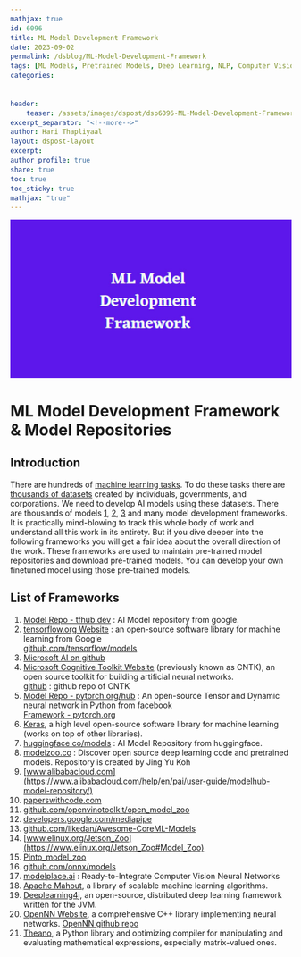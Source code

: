 ```yaml
---
mathjax: true
id: 6096
title: ML Model Development Framework
date: 2023-09-02
permalink: /dsblog/ML-Model-Development-Framework
tags: [ML Models, Pretrained Models, Deep Learning, NLP, Computer Vision]
categories:


header:
    teaser: /assets/images/dspost/dsp6096-ML-Model-Development-Framework.jpg
excerpt_separator: "<!--more-->"   
author: Hari Thapliyaal   
layout: dspost-layout   
excerpt:   
author_profile: true   
share: true   
toc: true   
toc_sticky: true 
mathjax: "true"
---
```


![ML Model Development Framework](/assets/images/dspost/dsp6096-ML-Model-Development-Framework.jpg)

# ML Model Development Framework & Model Repositories

## Introduction
There are hundreds of [machine learning tasks](/dsblog/nlp-tasks). To do these tasks there are [thousands of datasets](/dsblog/Type-of-Databases) created by individuals, governments, and corporations. We need to develop AI models using these datasets. There are thousands of models [1](dsblog/ML-Model-Repository-from-Pinto0309), [2](/dsblog/paperwithcode-resources), [3](/dsblog/What-Are-Transformers-in-AI) and many model development frameworks. It is practically mind-blowing to track this whole body of work and understand all this work in its entirety. But if you dive deeper into the following frameworks you will get a fair idea about the overall direction of the work. These frameworks are used to maintain pre-trained model repositories and download pre-trained models. You can develop your own finetuned model using those pre-trained models.


## List of Frameworks
1. [Model Repo - tfhub.dev](https://tfhub.dev/) : AI Model repository from google.
1. [tensorflow.org Website](https://www.tensorflow.org/) : an open-source software library for machine learning from Google    
   [github.com/tensorflow/models](https://github.com/tensorflow/models)   
1. [Microsoft AI on github](https://github.com/microsoft/AI)
1. [Microsoft Cognitive Toolkit Website](https://www.microsoft.com/en-us/cognitive-toolkit/) (previously known as CNTK), an open source toolkit for building artificial neural networks.    
   [github](https://github.com/Microsoft/CNTK) : github repo of CNTK    
1. [Model Repo - pytorch.org/hub](https://pytorch.org/hub/) : An open-source Tensor and Dynamic neural network in Python from facebook   
    [Framework - pytorch.org](https://pytorch.org/)   
1. [Keras](https://www.wikiwand.com/en/Keras), a high level open-source software library for machine learning (works on top of other libraries).
1. [huggingface.co/models](https://huggingface.co/models) : AI Model Repository from huggingface.
1. [modelzoo.co](https://modelzoo.co/) : Discover open source deep learning code and pretrained models. Repository is created by Jing Yu Koh
1. [www.alibabacloud.com](https://www.alibabacloud.com/help/en/pai/user-guide/modelhub-model-repository/)
1. [paperswithcode.com](https://paperswithcode.com/)
1. [github.com/openvinotoolkit/open_model_zoo](https://github.com/openvinotoolkit/open_model_zoo)
1. [developers.google.com/mediapipe](https://developers.google.com/mediapipe/solutions/model_maker)
1. [github.com/likedan/Awesome-CoreML-Models](https://github.com/likedan/Awesome-CoreML-Models)
1. [www.elinux.org/Jetson_Zoo](https://www.elinux.org/Jetson_Zoo#Model_Zoo)
1. [Pinto_model_zoo](https://github.com/PINTO0309/PINTO_model_zoo)
1. [github.com/onnx/models](https://github.com/onnx/models)
1. [modelplace.ai](https://modelplace.ai/) : Ready-to-Integrate Computer Vision Neural Networks
1. [Apache Mahout](https://www.wikiwand.com/en/Apache_Mahout), a library of scalable machine learning algorithms.
1. [Deeplearning4j](https://www.wikiwand.com/en/Deeplearning4j), an open-source, distributed deep learning framework written for the JVM.
1. [OpenNN Website](hhttp://www.opennn.net/), a comprehensive C++ library implementing neural networks.
   [OpenNN github repo](https://github.com/Artelnics/OpenNN)   
1. [Theano](https://www.wikiwand.com/en/Theano_(software)), a Python library and optimizing compiler for manipulating and evaluating mathematical expressions, especially matrix-valued ones.